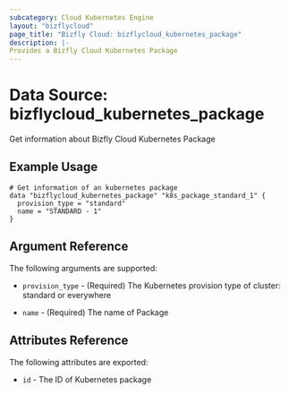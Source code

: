 ```yaml
---
subcategory: Cloud Kubernetes Engine
layout: "bizflycloud"
page_title: "Bizfly Cloud: bizflycloud_kubernetes_package"
description: |-
Provides a Bizfly Cloud Kubernetes Package
---
```


# Data Source: bizflycloud_kubernetes_package

Get information about Bizfly Cloud Kubernetes Package

## Example Usage

```hcl
# Get information of an kubernetes package
data "bizflycloud_kubernetes_package" "k8s_package_standard_1" {
  provision_type = "standard"
  name = "STANDARD - 1"
}
```

## Argument Reference

The following arguments are supported:

-   `provision_type` - (Required) The Kubernetes provision type of cluster: standard or everywhere

-   `name` - (Required) The name of Package

## Attributes Reference

The following attributes are exported:

-   `id` - The ID of Kubernetes package
